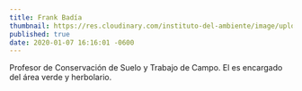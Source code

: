 ```yaml
---
title: Frank Badía
thumbnail: https://res.cloudinary.com/instituto-del-ambiente/image/upload/teachers/frank-badia.jpg
published: true
date: 2020-01-07 16:16:01 -0600
---
```


Profesor de Conservación de Suelo y Trabajo de Campo. El es encargado del área verde y herbolario.
